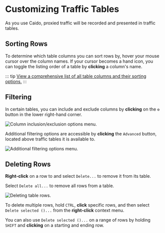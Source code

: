 # Customizing Traffic Tables

As you use Caido, proxied traffic will be recorded and presented in traffic tables.

## Sorting Rows

To determine which table columns you can sort rows by, hover your mouse cursor over the column names. If your cursor becomes a hand icon, you can toggle the listing order of a table by **clicking** a column's name.

::: tip
[View a comprehensive list of all table columns and their sorting options.](/reference/table_columns.md)
:::

## Filtering

In certain tables, you can include and exclude columns by **clicking** on the `⚙` button in the lower right-hand corner.

<img alt="Column inclusion/exclusion options menu." src="/_images/general_usage_table.png" center>

Additional filtering options are accessible by **clicking** the `Advanced` button, located above traffic tables it is available to.

<img alt="Additional filtering options menu." src="/_images/general_usage_filtering.png" center>

## Deleting Rows

**Right-click** on a row to and select `Delete...` to remove it from its table.

Select `Delete all...` to remove all rows from a table.

<img alt="Deleting table rows." src="/_images/general_usage_delete_rows.png" center>

To delete multiple rows, hold `CTRL`, **click** specific rows, and then select `Delete selected ()...` from the **right-click** context menu.

You can also use `Delete selected ()...` on a range of rows by holding `SHIFT` and **clicking** on a starting and ending row.
